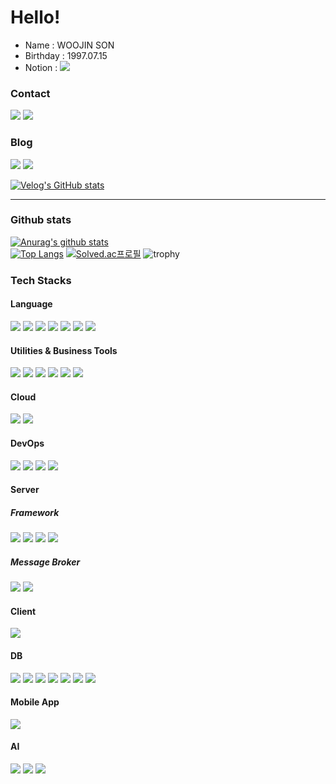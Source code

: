# Hello!

- Name : WOOJIN SON
- Birthday : 1997.07.15  
- Notion : 
<a href="https://water-story-3cf.notion.site/Son-Woojin-1882162635a64276b28b028a31b773d3" target="_blank"><img src="https://img.shields.io/badge/notion-000000?style=flat-square&logo=notion&logoColor=white"/></a>

### Contact

<a href="mailto:wujins58@gmail.com" target="_blank"><img src="https://img.shields.io/badge/gmail-FFCD00?style=flat-square&logo=gmail&logoColor=white"/></a>
<a href="mailto:sierra_wj@kakao.com" target="_blank"><img src="https://img.shields.io/badge/kakao-EA4335?style=flat-square&logo=kakao&logoColor=white"/></a>

### Blog

<a href="https://www.instagram.com/s.wj97/" target="_blank"><img src="https://img.shields.io/badge/instagram-E4405F?style=flat-square&logo=instagram&logoColor=white"/></a>
<a href="https://velog.io/@sierra9707" target="_blank"><img src="https://img.shields.io/badge/velog-20C997?style=flat-square&logo=velog&logoColor=white"/></a>

[![Velog's GitHub stats](https://velog-readme-stats.vercel.app/api/list?name=sierra9707)](https://velog.io/@sierra9707)

----

### Github stats

[![Anurag's github stats](https://github-readme-stats.vercel.app/api?username=swj9707&show_icons=true&theme=radical)](https://github.com/anuraghazra/github-readme-stats)  
[![Top Langs](https://github-readme-stats.vercel.app/api/top-langs/?username=swj9707)](https://github.com/anuraghazra/github-readme-stats)
[![Solved.ac프로필](http://mazassumnida.wtf/api/v2/generate_badge?boj=sierra_9707)](https://solved.ac/sierra_9707)
![trophy](https://github-profile-trophy.vercel.app/?username=swj9707)

### Tech Stacks
#### Language
<div>
  <img src="https://img.shields.io/badge/C++-00599C?style=flat-square&logo=C++&logoColor=white"/>
  <img src="https://img.shields.io/badge/Java-007396?style=flat-square&logo=Java&logoColor=white"/>
  <img src="https://img.shields.io/badge/Kotlin-7F52FF?style=flat-square&logo=Kotlin&logoColor=white"/>
  <img src="https://img.shields.io/badge/Python-3776AB?style=flat-square&logo=Python&logoColor=white"/>
  <img src="https://img.shields.io/badge/Javascript-F7DF1E?style=flat-square&logo=Javascript&logoColor=white"/>
  <img src="https://img.shields.io/badge/Typescript-3178C6?style=flat-square&logo=Typescript&logoColor=white"/>
  <img src="https://img.shields.io/badge/C Sharp-239120?style=flat-square&logo=C Sharp&logoColor=white"/>
</div>

#### Utilities & Business Tools
<div>
   <img src="https://img.shields.io/badge/Prometheus-E6522C?style=flat-square&logo=Prometheus&logoColor=white"/>
   <img src="https://img.shields.io/badge/Postman-FF6C37?style=flat-square&logo=Postman&logoColor=white"/>
   <img src="https://img.shields.io/badge/Slack-4A154B?style=flat-square&logo=Slack&logoColor=white"/>
   <img src="https://img.shields.io/badge/Jira-0052CC?style=flat-square&logo=Jira&logoColor=white"/>
   <img src="https://img.shields.io/badge/Confluence-172B4D?style=flat-square&logo=Confluence&logoColor=white"/>
   <img src="https://img.shields.io/badge/Swagger-85EA2D?style=flat-square&logo=Swagger&logoColor=white"/>
</div>

#### Cloud
<div>
  <img src="https://img.shields.io/badge/Google Cloud-4285F4?style=flat-square&logo=Google Cloud&logoColor=white"/>
  <img src="https://img.shields.io/badge/Amazon AWS-232F3E?style=flat-square&logo=Amazon AWS&logoColor=white"/>
</div>

#### DevOps
<div>
  <img src="https://img.shields.io/badge/Git-F05032?style=flat-square&logo=Git&logoColor=white"/>
  <img src="https://img.shields.io/badge/Gradle-02303A?style=flat-square&logo=Gradle&logoColor=white"/>
  <img src="https://img.shields.io/badge/Docker-2496ED?style=flat-square&logo=Docker&logoColor=white"/>
  <img src="https://img.shields.io/badge/Sourcetree-0052CC?style=flat-square&logo=Sourcetree&logoColor=white"/>
</div>

#### Server  
##### Framework
<div>
  <img src="https://img.shields.io/badge/Spring-6DB33F?style=flat-square&logo=Spring&logoColor=white"/>
  <img src="https://img.shields.io/badge/Spring Boot-6DB33F?style=flat-square&logo=Spring Boot&logoColor=white"/>
  <img src="https://img.shields.io/badge/NestJS-E0234E?style=flat-square&logo=NestJS&logoColor=white"/>
  <img src="https://img.shields.io/badge/Express-000000?style=flat-square&logo=Express&logoColor=white"/>
</div>  

##### Message Broker
<div>
  <img src="https://img.shields.io/badge/Apache Kafka-231F20?style=flat-square&logo=Apache kafka&logoColor=white"/>
  <img src="https://img.shields.io/badge/RabbitMQ-FF6600?style=flat-square&logo=RabbitMQ&logoColor=white"/>
</div>

#### Client
<div>
  <img src="https://img.shields.io/badge/React-61DAFB?style=flat-square&logo=React&logoColor=white"/>
</div>

#### DB
<div>
  <img src="https://img.shields.io/badge/Oracle-F80000?style=flat-square&logo=Oracle&logoColor=white"/>
  <img src="https://img.shields.io/badge/MySQL-4479A1?style=flat-square&logo=MySQL&logoColor=white"/>
  <img src="https://img.shields.io/badge/MariaDB-003545?style=flat-square&logo=MariaDB&logoColor=white"/>
  <img src="https://img.shields.io/badge/MongoDB-47A248?style=flat-square&logo=MongoDB&logoColor=white"/>
  <img src="https://img.shields.io/badge/Firebase-FFCA28?style=flat-square&logo=Firabase&logoColor=white"/>
  <img src="https://img.shields.io/badge/PostgreSQL-4169E1?style=flat-square&logo=PostgreSQL&logoColor=white"/>
  <img src="https://img.shields.io/badge/Redis-DC382D?style=flat-square&logo=Redis&logoColor=white"/>
</div>

#### Mobile App
<div>
  <img src="https://img.shields.io/badge/Android-3DDC84?style=flat-square&logo=Android&logoColor=white"/>
</div>

#### AI
<div>
  <img src="https://img.shields.io/badge/Tensorflow-FF6F00?style=flat-square&logo=Tensorflow&logoColor=white"/>
  <img src="https://img.shields.io/badge/OpenCV-5C3EE8?style=flat-square&logo=OpenCV&logoColor=white"/>
  <img src="https://img.shields.io/badge/YOLO-00FFFF?style=flat-square&logo=YOLO&logoColor=white"/>
</div>
